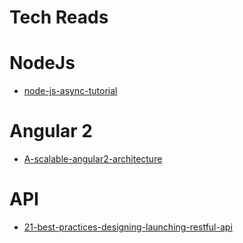 # Tech Reads


# NodeJs
  * [node-js-async-tutorial](http://justinklemm.com/node-js-async-tutorial)
  
# Angular 2
  * [ A-scalable-angular2-architecture ](http://blog.brecht.io/A-scalable-angular2-architecture)
  
# API
  * [ 21-best-practices-designing-launching-restful-api ](https://www.snyxius.com/blog/21-best-practices-designing-launching-restful-api)
